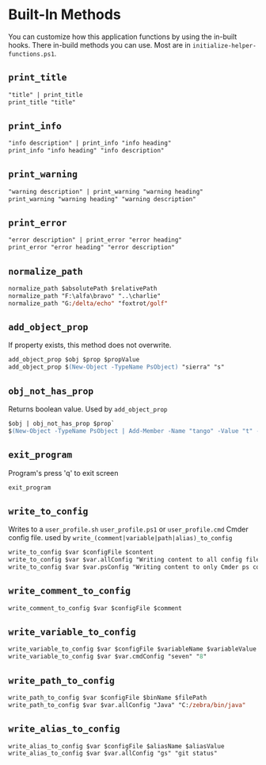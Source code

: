 # Built-In Methods

You can customize how this application functions by using the in-built hooks. There in-build methods you can use. Most are in `initialize-helper-functions.ps1`.

## `print_title`

```ps
"title" | print_title
print_title "title"
```

## `print_info`

```ps
"info description" | print_info "info heading"
print_info "info heading" "info description"
```

## `print_warning`

```ps
"warning description" | print_warning "warning heading"
print_warning "warning heading" "warning description"
```

## `print_error`

```ps
"error description" | print_error "error heading"
print_error "error heading" "error description"
```

## `normalize_path`

```ps
normalize_path $absolutePath $relativePath
normalize_path "F:\alfa\bravo" "..\charlie"
normalize_path "G:/delta/echo" "foxtrot/golf"
```

## `add_object_prop`

If property exists, this method does not overwrite.

```ps
add_object_prop $obj $prop $propValue
add_object_prop $(New-Object -TypeName PsObject) "sierra" "s"
```

## `obj_not_has_prop`

Returns boolean value. Used by `add_object_prop`

```ps
$obj | obj_not_has_prop $prop`
$(New-Object -TypeName PsObject | Add-Member -Name "tango" -Value "t" -MemberType NoteProperty) | obj_not_has_prop "tango"`
```

## `exit_program`

Program's press 'q' to exit screen

```ps
exit_program
```

## `write_to_config`

Writes to a `user_profile.sh` `user_profile.ps1` or `user_profile.cmd` Cmder config file. used by `write_(comment|variable|path|alias)_to_config`

```ps
write_to_config $var $configFile $content
write_to_config $var $var.allConfig "Writing content to all config files"
write_to_config $var $var.psConfig "Writing content to only Cmder ps config file"
```

## `write_comment_to_config`

```ps
write_comment_to_config $var $configFile $comment
```

## `write_variable_to_config`

```ps
write_variable_to_config $var $configFile $variableName $variableValue
write_variable_to_config $var $var.cmdConfig "seven" "8"
```

## `write_path_to_config`

```ps
write_path_to_config $var $configFile $binName $filePath
write_path_to_config $var $var.allConfig "Java" "C:/zebra/bin/java"
```

## `write_alias_to_config`

```ps
write_alias_to_config $var $configFile $aliasName $aliasValue
write_alias_to_config $var $var.allConfig "gs" "git status"
```
